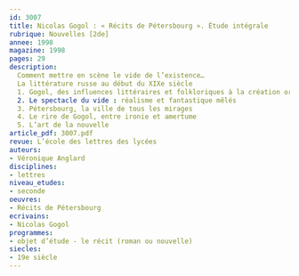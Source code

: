 ```yaml
---
id: 3007
title: Nicolas Gogol : « Récits de Pétersbourg ». Étude intégrale 
rubrique: Nouvelles [2de]
annee: 1998
magazine: 1998
pages: 29
description: 
  Comment mettre en scène le vide de l’existence…
  La littérature russe au début du XIXe siècle
  1. Gogol, des influences littéraires et folkloriques à la création originale
  2. Le spectacle du vide : réalisme et fantastique mêlés
  3. Pétersbourg, la ville de tous les mirages
  4. Le rire de Gogol, entre ironie et amertume
  5. L’art de la nouvelle
article_pdf: 3007.pdf
revue: L’école des lettres des lycées
auteurs:
- Véronique Anglard
disciplines:
- lettres
niveau_etudes:
- seconde
oeuvres:
- Récits de Pétersbourg
ecrivains:
- Nicolas Gogol
programmes:
- objet d’étude - le récit (roman ou nouvelle)
siecles:
- 19e siècle
---
```

